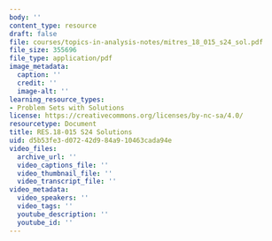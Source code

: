 ```yaml
---
body: ''
content_type: resource
draft: false
file: courses/topics-in-analysis-notes/mitres_18_015_s24_sol.pdf
file_size: 355696
file_type: application/pdf
image_metadata:
  caption: ''
  credit: ''
  image-alt: ''
learning_resource_types:
- Problem Sets with Solutions
license: https://creativecommons.org/licenses/by-nc-sa/4.0/
resourcetype: Document
title: RES.18-015 S24 Solutions
uid: d5b53fe3-d072-42d9-84a9-10463cada94e
video_files:
  archive_url: ''
  video_captions_file: ''
  video_thumbnail_file: ''
  video_transcript_file: ''
video_metadata:
  video_speakers: ''
  video_tags: ''
  youtube_description: ''
  youtube_id: ''
---
```

